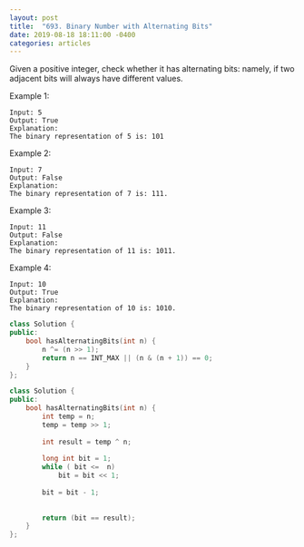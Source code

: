 ```yaml
---
layout: post
title:  "693. Binary Number with Alternating Bits"
date: 2019-08-18 18:11:00 -0400
categories: articles
---
```


Given a positive integer, check whether it has alternating bits: namely, if two adjacent bits will always have different values.

Example 1:
```
Input: 5
Output: True
Explanation:
The binary representation of 5 is: 101
```
Example 2:
```
Input: 7
Output: False
Explanation:
The binary representation of 7 is: 111.
```
Example 3:
```
Input: 11
Output: False
Explanation:
The binary representation of 11 is: 1011.
```
Example 4:
```
Input: 10
Output: True
Explanation:
The binary representation of 10 is: 1010.
```
```c++
class Solution {
public:
    bool hasAlternatingBits(int n) {
        n ^= (n >> 1);
        return n == INT_MAX || (n & (n + 1)) == 0;
    }
};
```
```c++
class Solution {
public:
    bool hasAlternatingBits(int n) {
        int temp = n;
        temp = temp >> 1;
        
        int result = temp ^ n;
        
        long int bit = 1;
        while ( bit <=  n)
            bit = bit << 1;
        
        bit = bit - 1;
        
        
        return (bit == result);
    }
};
```